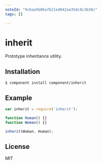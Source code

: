 ```yaml
---
noteId: "9c6aa5b06a7b11ed842ae35dc8c3b38c"
tags: []

---
```


# inherit

  Prototype inheritance utility.

## Installation

```
$ component install component/inherit
```

## Example

```js
var inherit = require('inherit');

function Human() {}
function Woman() {}

inherit(Woman, Human);
```

## License

  MIT
